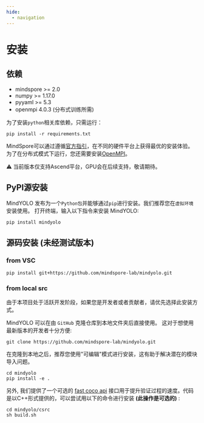 ```yaml
---
hide:
  - navigation
---
```


# 安装

## 依赖

- mindspore >= 2.0
- numpy >= 1.17.0
- pyyaml >= 5.3
- openmpi 4.0.3 (分布式训练所需)

为了安装`python`相关库依赖，只需运行：

```shell
pip install -r requirements.txt
```

MindSpore可以通过遵循[官方指引](https://www.mindspore.cn/install)，在不同的硬件平台上获得最优的安装体验。 为了在分布式模式下运行，您还需要安装[OpenMPI](https://www.open-mpi.org/software/ompi/v4.0/)。

⚠️ 当前版本仅支持Ascend平台，GPU会在后续支持，敬请期待。


## PyPI源安装

MindYOLO 发布为一个`Python包`并能够通过`pip`进行安装。我们推荐您在`虚拟环境`安装使用。 打开终端，输入以下指令来安装 MindYOLO:

```shell
pip install mindyolo
```

## 源码安装 (未经测试版本)

### from VSC

```shell
pip install git+https://github.com/mindspore-lab/mindyolo.git
```

### from local src

由于本项目处于活跃开发阶段，如果您是开发者或者贡献者，请优先选择此安装方式。

MindYOLO 可以在由 `GitHub` 克隆仓库到本地文件夹后直接使用。 这对于想使用最新版本的开发者十分方便:

```shell
git clone https://github.com/mindspore-lab/mindyolo.git
```

在克隆到本地之后，推荐您使用"可编辑"模式进行安装，这有助于解决潜在的模块导入问题。

```shell
cd mindyolo
pip install -e .
```

另外, 我们提供了一个可选的 [fast coco api](https://github.com/facebookresearch/detectron2/blob/main/detectron2/evaluation/fast_eval_api.py) 接口用于提升验证过程的速度。代码是以C++形式提供的，可以尝试用以下的命令进行安装 **(此操作是可选的)** :

```shell
cd mindyolo/csrc
sh build.sh
```
